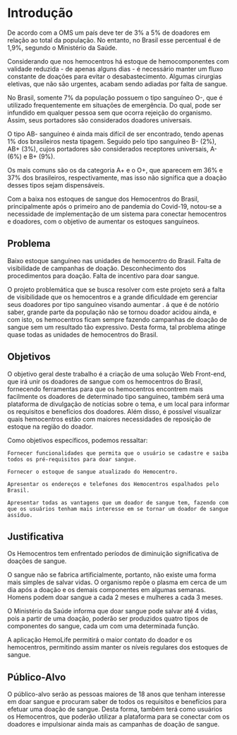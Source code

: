# Introdução
De acordo com a OMS um país deve ter de 3% a 5% de doadores em relação ao total da população. No entanto, no Brasil esse percentual é de 1,9%, segundo o Ministério da Saúde.

Considerando que nos hemocentros há estoque de hemocomponentes com validade reduzida - de apenas alguns dias - é necessário manter um fluxo constante de doações para evitar o desabastecimento. Algumas cirurgias eletivas, que não são urgentes, acabam sendo adiadas por falta de sangue. 

No Brasil, somente 7% da população possuem o tipo sanguíneo O-, que é utilizado frequentemente em situações de emergência. Do qual, pode ser infundido em qualquer pessoa sem que ocorra rejeição do organismo. Assim, seus portadores são considerados doadores universais.  

O tipo AB- sanguíneo é ainda mais difícil de ser encontrado, tendo apenas 1% dos brasileiros nesta tipagem. Seguido pelo tipo sanguíneo B- (2%), AB+ (3%), cujos portadores são considerados receptores universais, A- (6%) e B+ (9%).  

Os mais comuns são os da categoria A+ e o O+, que aparecem em 36% e 37% dos brasileiros, respectivamente, mas isso não significa que a doação desses tipos sejam dispensáveis. 

Com a baixa nos estoques de sangue dos Hemocentros do Brasil, principalmente após o primeiro ano de pandemia do Covid-19, notou-se a necessidade de implementação de um sistema para conectar hemocentros e doadores, com o objetivo de aumentar os estoques sanguíneos.

## Problema
Baixo estoque sanguíneo nas unidades de hemocentro do Brasil.
Falta de visibilidade de campanhas de doação.
Desconhecimento dos procedimentos para doação.
Falta de incentivo para doar sangue.

O projeto problemática que se busca resolver com este projeto será a falta de visibilidade que os hemocentros e a grande dificuldade em gerenciar seus doadores por tipo sanguíneo visando aumentar .
á que é de notório saber, grande parte da população não se tornou doador acidou ainda, e com isto, os hemocentros ficam sempre fazendo campanhas de doação de sangue sem um resultado tão expressivo. Desta forma, tal problema atinge quase todas as unidades de hemocentros do Brasil. 

## Objetivos
O objetivo geral deste trabalho é a criação de uma solução Web Front-end, que irá unir os doadores de sangue com os hemocentros do Brasil, fornecendo ferramentas para que os hemocentros encontrem mais facilmente os doadores de determinado tipo sanguíneo, também será uma plataforma de divulgação de notícias sobre o tema, e um local para informar os requisitos e benefícios dos doadores. 
Além disso, é possível visualizar quais hemocentros estão com maiores necessidades de reposição de estoque na região do doador.  

Como objetivos específicos, podemos ressaltar: 

    Fornecer funcionalidades que permita que o usuário se cadastre e saiba todos os pré-requisitos para doar sangue. 

    Fornecer o estoque de sangue atualizado do Hemocentro. 

    Apresentar os endereços e telefones dos Hemocentros espalhados pelo Brasil. 

    Apresentar todas as vantagens que um doador de sangue tem, fazendo com que os usuários tenham mais interesse em se tornar um doador de sangue assíduo.   

## Justificativa

Os Hemocentros tem enfrentado períodos de diminuição significativa de doações de sangue. 

O sangue não se fabrica artificialmente, portanto, não existe uma forma mais simples de salvar vidas. O organismo repõe o plasma em cerca de um dia após a doação e os demais componentes em algumas semanas. Homens podem doar sangue a cada 2 meses e mulheres a cada 3 meses.  

O Ministério da Saúde informa que doar sangue pode salvar até 4 vidas, pois a partir de uma doação, poderão ser produzidos quatro tipos de componentes do sangue, cada um com uma determinada função. 

A aplicação HemoLife permitirá o maior contato do doador e os hemocentros, permitindo assim manter os níveis regulares dos estoques de sangue. 

## Público-Alvo

O público-alvo serão as pessoas maiores de 18 anos que tenham interesse em doar sangue e procuram saber de todos os requisitos e benefícios para efetuar uma doação de sangue. Desta forma, também terá como usuários os Hemocentros, que poderão utilizar a plataforma para se conectar com os doadores e impulsionar ainda mais as campanhas de doação de sangue. 
